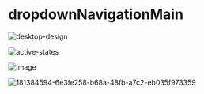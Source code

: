 # dropdownNavigationMain

![desktop-design](https://user-images.githubusercontent.com/104324780/181384614-ec8b1acc-d729-4d2d-b863-224d44fd6fb9.jpg)

![active-states](https://user-images.githubusercontent.com/104324780/181384506-643bb3ea-221c-41e8-bba3-f9f9dc5e45b9.jpg)

![image](https://user-images.githubusercontent.com/104324780/181384564-295deebc-d550-4cd4-a817-83adf4fd6433.png)

![181384594-6e3fe258-b68a-48fb-a7c2-eb035f973359](https://user-images.githubusercontent.com/104324780/181385317-0f18b140-5c75-4c79-82c4-155d2bc8b164.png)
